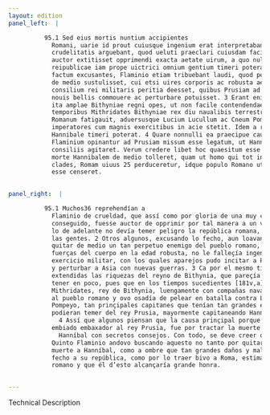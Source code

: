 ```yaml
---
layout: edition
panel_left:  |

          95.1 Sed eius mortis nuntium accipientes
            Romani, uarie id prout cuiusque ingenium erat interpretabantur. Plaerique Flaminium
            crudelitatis arguebant, quod ueluti praeclari cuiusdam facinoris gloriam adepturus
            auctor extitisset opprimendi exacta aetate uirum, a quo nullum ulterius periculum
            reipublicae iam prope uictrici omnium gentium timeri poterat. 2 Quidam uero
            factum excusantes, Flaminio etiam tribuebant laudi, quod perpetuum hostem populi Romani
            de medio sustulisset, cui etsi uires corporis ac robusta aetas, non tamen ingenium
            consilium rei militaris peritia deesset, quibus Prusiam ad arma concitare, Asiamque
            nouis bellis commouere ac perturbare potuisset. 3 Erant enim per id tempus
            ita amplae Bithyniae regni opes, ut non facile contendendae uiderentur. Nam posteris
            temporibus Mithridates Bithyniae rex diu naualibis terrestribusque copiis populum
            Romanum fatigauit, aduersusque Lucium Lucullum ac Cneum Pompeium praestantissimos
            imperatores cum magnis exercitibus in acie stetit. Idem a rege Prusia duce praesertim
            Hannibale timeri poterat. 4 Quare nonnulli ea praecipue causa Quintum
            Flaminium opinantur ad Prusiam missum esse legatum, ut Hannibalis necem secretis
            consiliis agitaret. Verum credere libet hoc quaesitum esse a Quinto non tam ut praesenti
            morte Hannibalem de medio tolleret, quam ut homo qui tot inflixerat suae reipublicae
            clades, Romam uiuus 25 perduceretur, idque populo Romano utile, sibi uero honorificum
            esse censeret.
        

panel_right:  |

          95.1 Muchos36 reprehendían a
            Flaminio de crueldad, que assí como por gloria de una muy clara fazaña que oviesse
            conseguido, fuesse auctor de opprimir por tal manera a un varón tan anciano, de quien en
            lo de adelante no devía temer peligro la república romana, ya quasi vencedora de todas
            las gentes. 2 Otros algunos, excusando lo fecho, aun loavan a Flaminio en
            quitar de medio un tan perpetuo enemigo del pueblo romano, pues que, si le faltavan las
            fuerças del cuerpo en la edad robusta, no le falleçía ingenio y consejo y enseñança del
            exercicio militar, con los quales aparejos pudo incitar a Prusia a las armas y commover
            y perturbar a Asia con nuevas guerras. 3 Ca por el mesmo tiempo eran tan
            extendidas las riquezas del reyno de Bithynia, que pareçía no se dever assí ligeramente
            tener en poco, pues que en los tiempos sucedientes [181v,a]
            Mithridates, rey de Bithynia, luengamente con compañas navales y terrestres pudo fatigar
            al pueblo romano y ovo osadía de pelear en batalla contra Luçio Lúcullo y contra Gneo
            Pompeyo, tan prinçipales capitanes que tenían tan grandes exércitos. Aquello mesmo
            podieran temer del rey Prusia, mayormente capitaneando Hanníbal.
              4 Assí que algunos piensan que la causa prinçipal porque Flaminio fue
            embiado embaxador al rey Prusia, fue por tractar la muerte de
              Hanníbal con secretos consejos. Con todo, se deve creer que
            Quinto Flaminio andovo buscando aquesto no tanto por quitar de medio por la presente
            muerte a Hanníbal, como a ombre que tan grandes daños y males avía
            fecho a su república, como por lo traer bivo a Roma, estimándose provechoso al pueblo
            romano y que él d’esto alcançaría grande honra.
        

---
```


 Technical Description 